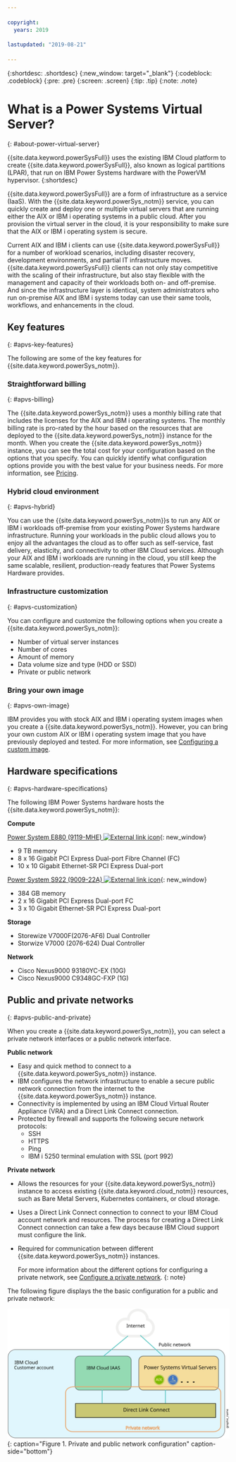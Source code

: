 ```yaml
---

copyright:
  years: 2019

lastupdated: "2019-08-21"

---
```


{:shortdesc: .shortdesc}
{:new_window: target="_blank"}
{:codeblock: .codeblock}
{:pre: .pre}
{:screen: .screen}
{:tip: .tip}
{:note: .note}

# What is a Power Systems Virtual Server?
{: #about-power-virtual-server}

{{site.data.keyword.powerSysFull}} uses the existing IBM Cloud platform to create {{site.data.keyword.powerSysFull}}, also known as logical partitions (LPAR), that run on IBM Power Systems hardware with the PowerVM hypervisor.
{:shortdesc}

{{site.data.keyword.powerSysFull}} are a form of infrastructure as a service (IaaS). With the {{site.data.keyword.powerSys_notm}} service, you can quickly create and deploy one or multiple virtual servers that are running either the AIX or IBM i operating systems in a public cloud. After you provision the virtual server in the cloud, it is your responsibility to make sure that the AIX or IBM i operating system is secure.

Current AIX and IBM i clients can use {{site.data.keyword.powerSysFull}} for a number of workload scenarios, including disaster recovery, development environments, and partial IT infrastructure moves. {{site.data.keyword.powerSysFull}} clients can not only stay competitive with the scaling of their infrastructure, but also stay flexible with the management and capacity of their workloads both on- and off-premise. And since the infrastructure layer is identical, system administrators who run on-premise AIX and IBM i systems today can use their same tools, workflows, and enhancements in the cloud.

## Key features
{: #apvs-key-features}

The following are some of the key features for {{site.data.keyword.powerSys_notm}}.

### Straightforward billing
{: #apvs-billing}

The {{site.data.keyword.powerSys_notm}} uses a monthly billing rate that includes the licenses for the AIX and IBM i operating systems. The monthly billing rate is pro-rated by the hour based on the resources that are deployed to the {{site.data.keyword.powerSys_notm}} instance for the month. When you create the {{site.data.keyword.powerSys_notm}} instance, you can see the total cost for your configuration based on the options that you specify.  You can quickly identify what configuration options provide you with the best value for your business needs. For more information, see [Pricing](/docs/infrastructure/power-iaas?topic=power-iaas-pricing-virtual-server#pricing-virtual-server).

### Hybrid cloud environment
{: #apvs-hybrid}

You can use the {{site.data.keyword.powerSys_notm}}s to run any AIX or IBM i workloads off-premise from your existing Power Systems hardware infrastructure. Running your workloads in the public cloud allows you to enjoy all the advantages the cloud as to offer such as self-service, fast delivery, elasticity, and connectivity to other IBM Cloud services. Although your AIX and IBM i workloads are running in the cloud, you still keep the same scalable, resilient, production-ready features that Power Systems Hardware provides.

### Infrastructure customization
{: #apvs-customization}

You can configure and customize the following options when you create a {{site.data.keyword.powerSys_notm}}:

* Number of virtual server instances
* Number of cores
* Amount of memory
* Data volume size and type (HDD or SSD)
* Private or public network

### Bring your own image
{: #apvs-own-image}

IBM provides you with stock AIX and IBM i operating system images when you create a {{site.data.keyword.powerSys_notm}}. However, you can bring your own custom AIX or IBM i operating system image that you have previously deployed and tested. For more information, see [Configuring a custom image](/docs/infrastructure/power-iaas?topic=power-iaas-configuring-custom-image#configuring-custom-image).

## Hardware specifications
{: #apvs-hardware-specifications}

The following IBM Power Systems hardware hosts the {{site.data.keyword.powerSys_notm}}:

**Compute**

[Power System E880 (9119-MHE) ![External link icon](../icons/launch-glyph.svg "External link icon")](https://www.ibm.com/downloads/cas/EE476WAP){: new_window}

* 9 TB memory
* 8 x 16 Gigabit PCI Express Dual-port Fibre Channel (FC)
* 10 x 10 Gigabit Ethernet-SR PCI Express Dual-port

[Power System S922 (9009-22A) ![External link icon](../icons/launch-glyph.svg "External link icon")](https://www.ibm.com/downloads/cas/KQ4BOJ3N){: new_window}

* 384 GB memory
* 2 x 16 Gigabit PCI Express Dual-port FC
* 3 x 10 Gigabit Ethernet-SR PCI Express Dual-port

**Storage**

* Storewize V7000F(2076-AF6) Dual Controller
* Storwize V7000 (2076-624) Dual Controller

**Network**

* Cisco Nexus9000 93180YC-EX (10G)
* Cisco Nexus9000 C9348GC-FXP (1G)

## Public and private networks
{: #apvs-public-and-private}

When you create a {{site.data.keyword.powerSys_notm}}, you can select a private network interfaces or a public network interface.

**Public network**

* Easy and quick method to connect to a {{site.data.keyword.powerSys_notm}} instance.
* IBM configures the network infrastructure to enable a secure public network connection from the internet to the {{site.data.keyword.powerSys_notm}} instance.
* Connectivity is implemented by using an IBM Cloud Virtual Router Appliance (VRA) and a Direct Link Connect connection.
* Protected by firewall and supports the following secure network protocols:
    * SSH
    * HTTPS
    * Ping
    * IBM i 5250 terminal emulation with SSL (port 992)

**Private network**

* Allows the resources for your {{site.data.keyword.powerSys_notm}} instance to access existing {{site.data.keyword.cloud_notm}} resources, such as Bare Metal Servers, Kubernetes containers, or cloud storage.
* Uses a Direct Link Connect connection to connect to your IBM Cloud account network and resources. The process for creating a Direct Link Connect connection can take a few days because IBM Cloud support must configure the link.
* Required for communication between different {{site.data.keyword.powerSys_notm}} instances.

  For more information about the different options for configuring a private network, see [Configure a private network](/docs/infrastructure/power-iaas?topic=power-iaas-cpn-configuring#cpn-configuring).
  {: note}

The following figure displays the the basic configuration for a public and private network:

![Displays how network traffic flows for public or private connection](/images/power-iaas-network1.svg "Displays how network traffic flows for public or private connection"){: caption="Figure 1. Private and public network configuration" caption-side="bottom"}

<!-- Customer A is able to connect to a public network by using a Direct Link Dedicated connection with their {{site.data.keyword.cloud_notm}} Power account. -->
<!-- Customer A is able to connect to a private network by using a Direct Link Connect connection with their {{site.data.keyword.cloud_notm}} account. -->
<!-- Customer A can use either a public or private network to access their {{site.data.keyword.powerSys_notm}}. -->
<!-- Customer B is able to connect to only a private network by using a Direct Link Connect connection with their {{site.data.keyword.cloud_notm}} account.  -->